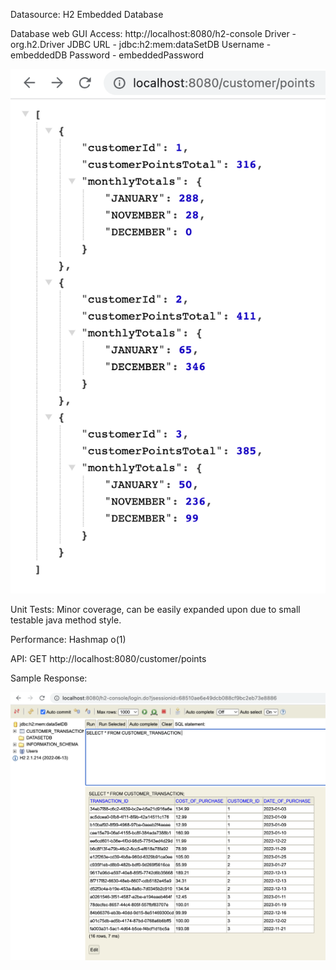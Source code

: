 Datasource:
    H2 Embedded Database

Database web GUI Access:
    http://localhost:8080/h2-console
    Driver - org.h2.Driver
    JDBC URL - jdbc:h2:mem:dataSetDB
    Username - embeddedDB
    Password - embeddedPassword

![](src/main/resources/static/documentationImages/sampleResponse.png)

Unit Tests:
    Minor coverage, can be easily expanded upon due to small testable java method style.

Performance:
    Hashmap o(1)

API:
    GET http://localhost:8080/customer/points

Sample Response:

![](src/main/resources/static/documentationImages/embeddedDBPhoto.png)
